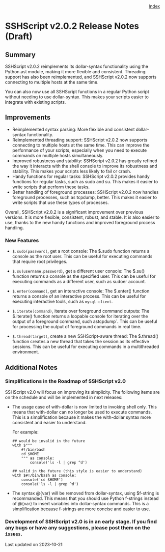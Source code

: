 <div style="text-align:right"><a href="./index">Index</a></div>

# SSHScript v2.0.2 Release Notes (Draft)


## Summary
SSHScript v2.0.2 reimplements its dollar-syntax functionality using the Python.ast module, making it more flexible and consistent. 
Threading support has also been reimplemented, and SSHScript v2.0.2 now supports connecting to multiple hosts at the same time.

You can also now use all SSHScript functions in a regular Python script without needing to use dollar-syntax. 
This makes your scripts easier to integrate with existing scripts.

## Improvements 

- Reimplemented syntax parsing: More flexible and consistent dollar-syntax functionality.
- Reimplemented threading support: SSHScript v2.0.2 now supports connecting to multiple hosts at the same time. This can improve the performance of your scripts, especially when you need to execute commands on multiple hosts simultaneously.
- Improved robustness and stability: SSHScript v2.0.2 has greatly refined the way it interacts with the shell console to improve its robustness and stability. This makes your scripts less likely to fail or crash.
- Handy functions for regular tasks: SSHScript v2.0.2 provides handy functions for regular tasks, such as sudo and su. This makes it easier to write scripts that perform these tasks.
- Better handling of foreground processes: SSHScript v2.0.2 now handles foreground processes, such as tcpdump, better. This makes it easier to write scripts that use these types of processes.

Overall, SSHScript v2.0.2 is a significant improvement over previous versions. It is more flexible, consistent, robust, and stable. It is also easier to use, thanks to the new handy functions and improved foreground process handling.

### New Features 

- `$.sudo(password)`, get a root console: The $.sudo function returns a console as the root user. This can be useful for executing commands that require root privileges.

- `$.su(username,password)`, get a different user console: The $.su() function returns a console as the specified user. This can be useful for executing commands as a different user, such as sudoer account.

- `$.enter(command)`, get an interactive console: The $.enter() function returns a console of an interactive process. This can be useful for executing interactive tools, such as `mysql-client`.

- `$.iterate(command)`, iterate over foreground command outputs: The $.iterate() function returns a loopable console for iterating over the output of a foreground command, such astcpdump`. This can be useful for processing the output of foreground commands in real time.

- `$.thread(target)`, create a new SSHScript-aware thread: The $.thread() function creates a new thread that takes the session as its effective sessions. This can be useful for executing commands in a multithreaded environment.


## Additional Notes

### Simplifications in the Roadmap of SSHScript v2.0

SSHScript v2.0 will focus on improving its simplicity. The following items are on the schedule and will be implemented in next releases:

- The usage case of with-dollar is now limited to invoking shell only. This means that with-dollar can no longer be used to execute commands. This is a simplification because it makes the with-dollar syntax more consistent and easier to understand.

    For example:
    ```
    ## would be invalid in the future
    with $"""
        #!/bin/bash
        cd $HOME
        """ as console:
            console('ls -l | grep ^d')

    ## valid in the future (this style is easier to understand)
    with $#!/bin/bash as console:
        console('cd $HOME')
        console('ls -l | grep ^d')
    ```

- The syntax @{var} will be removed from dollar-syntax, using $f-string is recommanded. This means that you should use Python f-strings instead of @{var} to insert variables into dollar-syntax commands. This is a simplification because f-strings are more concise and easier to use.

### Development of SSHScript v2.0 is in an early stage. If you find any bugs or have any suggestions, please post them on the `issues`.

Last updated on 2023-10-21

